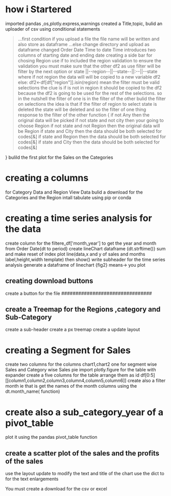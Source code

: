 # how i Startered 
imported 
pandas ,os,plotly.express,warnings
created a Title,topic,
bulid an uploader of csv using conditional statements
>...first condition if you upload a file the file name will be written and also store as dataframe
>...else change directory and upload as dataframe
changed Order Date Time to date Time
introduces two columns of starting date and ending date
creating a side bar for chosing Region
use if to included the region validation 
to ensure the validation you must make sure that the other df2 as use filter will be filter by the next option or state 
||--region--||--state--||:--||--state
where if not region the data will will be copied to a new variable df2 else: df2<-df[df["region"]].isin(region) mean the filter must be 
valid selections
the clue is if is not in region it should be copied to the df2 because the df2 is going to be used for the rest of the selections.
so in the nutshell the filter of one is in the filter of the other
bulid  the filter  on selections the idea is that if the filter of region to select state is deleted the state will be deleted and
so the filter of one thing response to the filter of the other
function {
    if not Any then the original data will be picked
    if not state and not city then your going to choose Region
    if not state and not Region then the original data will be Region
    if state and City then the data should be both selected for codes[&]
    if state and Region then the data should be both selected for codes[&]
    if state and City then the data should be both selected for codes[&]

}
bulild the first plot for the Sales on the Categories
# creating a columns
for Category Data and Region View Data
bulid a download for the Categories and the  Region
intall tabulate using pip or conda
# creating a time series analysis for the data
create column for the filtere_df['month_year'] to get the year and month from Order Date{dt to period}
create lineChart dataframe {dt.strftime()} sum and make reset of index
plot line(data,x and y of sales and months label,height,width template)
then show()
write subheader for the time series analysis
generate a dataframe of linechart
{fig2} means-> you plot
## creating download buttons
create a button for the file
################################
## create  a Treemap for the Regions ,category and Sub-Category
create a sub-header
create a px treemap 
create a update layout
# creating a Segment for Sales
create two columns for the columns
chart1,chart2 one for segment wise Sales and Category wise Sales pie
import plotly.figure
for the table
with expander 
create a five columns for the table
arrange them as id df[0:5][[column1,column2,column3,column4,column5,column6]]
create also a filter month ie that is get the names of the month columns using the dt.month_name( function)
# create also a sub_category_year of a pivot_table
plot it using the pandas pivot_table function 
## create a scatter plot of the sales and the profits of the  sales 
use the layout update to modify the text and title  of the chart use the dict to for the text enlargements

You must create a download for the csv or excel